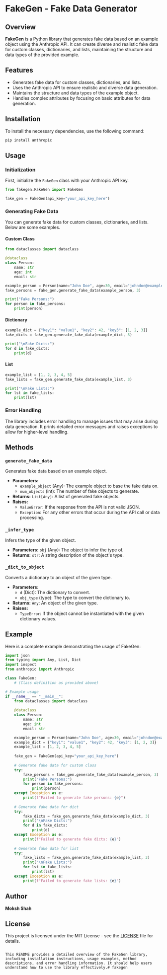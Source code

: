# FakeGen - Fake Data Generator

## Overview

**FakeGen** is a Python library that generates fake data based on an example object using the Anthropic API. It can create diverse and realistic fake data for custom classes, dictionaries, and lists, maintaining the structure and data types of the provided example.

## Features

- Generates fake data for custom classes, dictionaries, and lists.
- Uses the Anthropic API to ensure realistic and diverse data generation.
- Maintains the structure and data types of the example object.
- Handles complex attributes by focusing on basic attributes for data generation.

## Installation

To install the necessary dependencies, use the following command:

```bash
pip install anthropic
```

## Usage

### Initialization

First, initialize the `FakeGen` class with your Anthropic API key.

```python
from fakegen.FakeGen import FakeGen

fake_gen = FakeGen(api_key="your_api_key_here")
```

### Generating Fake Data

You can generate fake data for custom classes, dictionaries, and lists. Below are some examples.

#### Custom Class

```python
from dataclasses import dataclass

@dataclass
class Person:
    name: str
    age: int
    email: str

example_person = Person(name="John Doe", age=30, email="johndoe@example.com")
fake_persons = fake_gen.generate_fake_data(example_person, 3)

print("Fake Persons:")
for person in fake_persons:
    print(person)
```

#### Dictionary

```python
example_dict = {"key1": "value1", "key2": 42, "key3": [1, 2, 3]}
fake_dicts = fake_gen.generate_fake_data(example_dict, 3)

print("\nFake Dicts:")
for d in fake_dicts:
    print(d)
```

#### List

```python
example_list = [1, 2, 3, 4, 5]
fake_lists = fake_gen.generate_fake_data(example_list, 3)

print("\nFake Lists:")
for lst in fake_lists:
    print(lst)
```

### Error Handling

The library includes error handling to manage issues that may arise during data generation. It prints detailed error messages and raises exceptions to allow for higher-level handling.

## Methods

### `generate_fake_data`

Generates fake data based on an example object.

- **Parameters:**
  - `example_object` (Any): The example object to base the fake data on.
  - `num_objects` (int): The number of fake objects to generate.
- **Returns:** `List[Any]`: A list of generated fake objects.
- **Raises:**
  - `ValueError`: If the response from the API is not valid JSON.
  - `Exception`: For any other errors that occur during the API call or data processing.

### `_infer_type`

Infers the type of the given object.

- **Parameters:** `obj` (Any): The object to infer the type of.
- **Returns:** `str`: A string description of the object's type.

### `_dict_to_object`

Converts a dictionary to an object of the given type.

- **Parameters:**
  - `d` (Dict): The dictionary to convert.
  - `obj_type` (type): The type to convert the dictionary to.
- **Returns:** `Any`: An object of the given type.
- **Raises:**
  - `TypeError`: If the object cannot be instantiated with the given dictionary values.

## Example

Here is a complete example demonstrating the usage of FakeGen:

```python
import json
from typing import Any, List, Dict
import inspect
from anthropic import Anthropic

class FakeGen:
    # (Class definition as provided above)

# Example usage
if __name__ == "__main__":
    from dataclasses import dataclass
    
    @dataclass
    class Person:
        name: str
        age: int
        email: str

    example_person = Person(name="John Doe", age=30, email="johndoe@example.com")
    example_dict = {"key1": "value1", "key2": 42, "key3": [1, 2, 3]}
    example_list = [1, 2, 3, 4, 5]
    
    fake_gen = FakeGen(api_key="your_api_key_here")
    
    # Generate fake data for custom class
    try:
        fake_persons = fake_gen.generate_fake_data(example_person, 3)
        print("Fake Persons:")
        for person in fake_persons:
            print(person)
    except Exception as e:
        print(f"Failed to generate fake persons: {e}")
    
    # Generate fake data for dict
    try:
        fake_dicts = fake_gen.generate_fake_data(example_dict, 3)
        print("\nFake Dicts:")
        for d in fake_dicts:
            print(d)
    except Exception as e:
        print(f"Failed to generate fake dicts: {e}")
    
    # Generate fake data for list
    try:
        fake_lists = fake_gen.generate_fake_data(example_list, 3)
        print("\nFake Lists:")
        for lst in fake_lists:
            print(lst)
    except Exception as e:
        print(f"Failed to generate fake lists: {e}")
```

## Author

**Moksh Shah**

## License

This project is licensed under the MIT License - see the [LICENSE](LICENSE) file for details.
```

This README provides a detailed overview of the FakeGen library, including installation instructions, usage examples, method descriptions, and error handling information. It should help users understand how to use the library effectively.# fakegen
